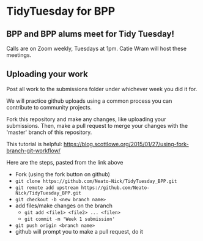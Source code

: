 # TidyTuesday for BPP
## BPP and BPP alums meet for Tidy Tuesday!

Calls are on Zoom weekly, Tuesdays at 1pm.
Catie Wram will host these meetings.

## Uploading your work
Post all work to the submissions folder under whichever week you did it for.

We will practice github uploads using a common process you can contribute to community projects.

Fork this repository and make any changes, like uploading your submissions.
Then, make a pull request to merge your changes with the 'master' branch of this repository.

This tutorial is helpful:
https://blog.scottlowe.org/2015/01/27/using-fork-branch-git-workflow/

Here are the steps, pasted from the link above
* Fork (using the fork button on github)
* `git clone https://github.com/Neato-Nick/TidyTuesday_BPP.git`
* `git remote add upstream https://github.com/Neato-Nick/TidyTuesday_BPP.git`
* `git checkout -b <new branch name>`
* add files/make changes on the branch
  * `git add <file1> <file2> ... <filen>`
  * `git commit -m 'Week 1 submission'`
* `git push origin <branch name>`
* github will prompt you to make a pull request, do it
